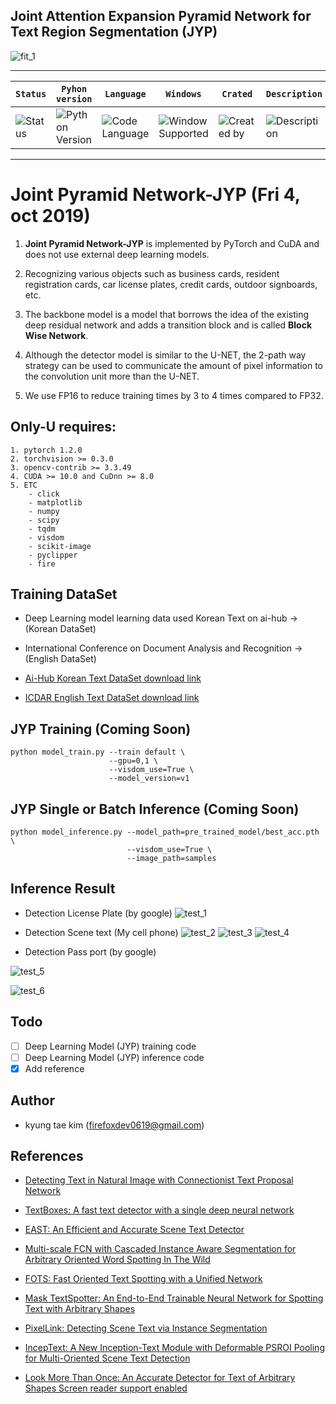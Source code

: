 ## Joint Attention Expansion Pyramid Network for Text Region Segmentation (JYP)

![fit_1](fig/test_6.png)

---

| **`Status`** | **`Pyhon version`** | **`Language`** | **`Windows`** | **`Crated`** | **`Description`** | **`build`** |
|---------------------|------------------|-------------------|---------------|---------------|---------------|---------------|
|![Status](https://img.shields.io/pypi/status/Django.svg) |![Python Version](https://img.shields.io/pypi/pyversions/Django.svg)|![Code Language](https://img.shields.io/badge/python3.6-100%25-red.svg)| ![Window Supported](https://img.shields.io/badge/supported-not-orange.svg) |![Created by](https://img.shields.io/badge/Sunday%2029%2C%20Sep%202019-hela.kim-ff69b4.svg)|![Description](https://img.shields.io/badge/TextDetection-Model-yellowgreen.svg)|![build](https://img.shields.io/circleci/token/YOURTOKEN/project/github/RedSparr0w/node-csgo-parser/master.svg)

---

# **Joint Pyramid Network-JYP (Fri 4, oct 2019)**

1. **Joint Pyramid Network-JYP** is implemented by PyTorch and CuDA and does not use external deep learning models.

2. Recognizing various objects such as business cards, resident registration cards, car license plates, credit cards, outdoor signboards, etc.

3. The backbone model is a model that borrows the idea of the existing deep residual network and adds a transition block and is called **Block Wise Network**.

4. Although the detector model is similar to the U-NET, the 2-path way strategy can be used to communicate the amount of pixel information to the convolution unit more than the U-NET.

5. We use FP16 to reduce training times by 3 to 4 times compared to FP32.


## Only-U requires:
    1. pytorch 1.2.0
    2. torchvision >= 0.3.0
    3. opencv-contrib >= 3.3.49
    4. CUDA >= 10.0 and CuDnn >= 8.0
    5. ETC
        - click
        - matplotlib
        - numpy
        - scipy
        - tqdm
        - visdom
        - scikit-image
        - pyclipper
        - fire
        
## Training DataSet
- Deep Learning model learning data used Korean Text on ai-hub -> (Korean DataSet)

- International Conference on Document Analysis and Recognition -> (English DataSet)

-  [Ai-Hub Korean Text DataSet download link](http://www.aihub.or.kr/content/495)

-  [ICDAR English Text DataSet download link](https://rrc.cvc.uab.es/?ch=15&com=downloads)

## JYP Training (Coming Soon)
```
python model_train.py --train default \
                      --gpu=0,1 \
                      --visdom_use=True \
                      --model_version=v1
```

## JYP Single or Batch Inference (Coming Soon)
```
python model_inference.py --model_path=pre_trained_model/best_acc.pth \
                          --visdom_use=True \
                          --image_path=samples
```

## Inference Result

- Detection License Plate (by google)
 ![test_1](fig/test_1.png)
 
- Detection Scene text (My cell phone)
 ![test_2](fig/test_3.png)
 ![test_3](fig/test_4.png)
 ![test_4](fig/test_5.png)
 
- Detection Pass port (by google)

 ![test_5](fig/test_case_7.png)
 
 ![test_6](fig/test_case_8.png)
 

## Todo
 - [ ] Deep Learning Model (JYP) training code
 - [ ] Deep Learning Model (JYP) inference code
 - [X] Add reference

## Author
 - kyung tae kim (firefoxdev0619@gmail.com)
 
## References
- [Detecting Text in Natural Image with Connectionist Text Proposal Network](https://arxiv.org/abs/1609.03605)

- [TextBoxes: A fast text detector with a single deep neural network](https://arxiv.org/pdf/1611.06779.pdf)
- [EAST: An Efficient and Accurate Scene Text Detector](https://arxiv.org/abs/1704.03155)
- [Multi-scale FCN with Cascaded Instance Aware Segmentation for Arbitrary Oriented Word Spotting In The Wild](http://openaccess.thecvf.com/content_cvpr_2017/papers/He_Multi-Scale_FCN_With_CVPR_2017_paper.pdf)
- [FOTS: Fast Oriented Text Spotting with a Unified Network](https://arxiv.org/abs/1801.01671)
- [Mask TextSpotter: An End-to-End Trainable Neural Network for Spotting Text with Arbitrary Shapes](https://arxiv.org/abs/1807.02242)
- [PixelLink: Detecting Scene Text via Instance Segmentation](https://arxiv.org/pdf/1801.01315.pdf)
- [IncepText: A New Inception-Text Module with Deformable PSROI Pooling for Multi-Oriented Scene Text Detection](https://arxiv.org/pdf/1805.01167.pdf)
- [Look More Than Once: An Accurate Detector for Text of Arbitrary Shapes Screen reader support enabled](https://arxiv.org/pdf/1904.06535.pdf)